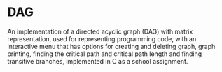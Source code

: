 # DAG
An implementation of a directed acyclic graph (DAG) with matrix representation, used for representing
programming code, with an interactive menu that has options for creating and deleting graph, graph
printing, finding the critical path and critical path length and finding transitive branches, implemented
in C as a school assignment.
